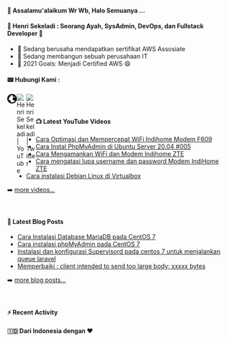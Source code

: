 #### 👋 Assalamu'alaikum Wr Wb, Halo Semuanya ...

#### :man: Henri Sekeladi : Seorang Ayah, SysAdmin, DevOps, dan Fullstack Developer 🤣

- 🔭 Sedang berusaha mendapatkan sertifikat AWS Assosiate
- 🌱 Sedang membangun sebuah perusahaan IT
- 🥅 2021 Goals: Menjadi Certified AWS :smile:

#### :pager: Hubungi Kami :

[<img align="left" alt="henri.web.id" width="22px" src="https://raw.githubusercontent.com/iconic/open-iconic/master/svg/globe.svg" />](https://henri.web.id)
[<img align="left" alt="Henri Sekeladi | YouTube" width="22px" src="https://cdn.jsdelivr.net/npm/simple-icons@v3/icons/youtube.svg" />](https://youtube.com/HenriSekeladi)
[<img align="left" alt="Henri Sekeladi | Twitter" width="22px" src="https://cdn.jsdelivr.net/npm/simple-icons@v3/icons/twitter.svg" />](https://twitter.com/mhixv)

<br />
<br />

#### 📺 Latest YouTube Videos

<!-- YOUTUBE:START -->
- [Cara Optimasi dan Mempercepat WiFi Indihome Modem F609](https://www.youtube.com/watch?v=q3WqvoUbfSc)
- [Cara Instal PhpMyAdmin di Ubuntu Server 20.04 #005](https://www.youtube.com/watch?v=t7ZGZ94y40c)
- [Cara Mengamankan WiFi dan Modem Indihome ZTE](https://www.youtube.com/watch?v=Nltpz1oXIxE)
- [Cara mengatasi lupa username dan password Modem IndiHome ZTE](https://www.youtube.com/watch?v=ofPrxMyZV8g)
- [Cara instalasi Debian Linux di Virtualbox](https://www.youtube.com/watch?v=08aXA4I3-Ag)
<!-- YOUTUBE:END -->

➡️ [more videos...](https://youtube.com/HenriSekeladi)

<br />

#### 📕 Latest Blog Posts

<!-- BLOG-POST-LIST:START -->
- [Cara Instalasi Database MariaDB pada CentOS 7](https://henri.web.id/cara-instalasi-database-mariadb-pada-centos-7/?utm_source=rss&utm_medium=rss&utm_campaign=cara-instalasi-database-mariadb-pada-centos-7)
- [Cara instalasi phpMyAdmin pada CentOS 7](https://henri.web.id/cara-instalasi-phpmyadmin-pada-centos-7/?utm_source=rss&utm_medium=rss&utm_campaign=cara-instalasi-phpmyadmin-pada-centos-7)
- [Instalasi dan konfigurasi Supervisord pada centos 7 untuk menjalankan queue  laravel](https://henri.web.id/instalasi-dan-konfigurasi-supervisord-pada-centos-7-untuk-menjalankan-queue-laravel/?utm_source=rss&utm_medium=rss&utm_campaign=instalasi-dan-konfigurasi-supervisord-pada-centos-7-untuk-menjalankan-queue-laravel)
- [Memperbaiki : client intended to send too large body: xxxxx bytes](https://henri.web.id/memperbaiki-client-intended-to-send-too-large-body-xxxxx-bytes/?utm_source=rss&utm_medium=rss&utm_campaign=memperbaiki-client-intended-to-send-too-large-body-xxxxx-bytes)
<!-- BLOG-POST-LIST:END -->

➡️ [more blog posts...](https://henri.web.id)

<br />

#### :zap: Recent Activity

<!--START_SECTION:activity-->
<!--END_SECTION:activity-->


#### :indonesia: Dari Indonesia dengan :hearts:

